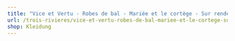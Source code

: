 ```yaml
---
title: "Vice et Vertu - Robes de bal - Mariée et le cortège - Sur rendez-vous"
url: /trois-rivieres/vice-et-vertu-robes-de-bal-mariee-et-le-cortege-sur-rendez-vous/
shop: Kleidung
---
```

